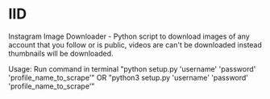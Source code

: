 # IID
Instagram Image Downloader - Python script to download images of any account that you follow or is public, videos are can't be downloaded instead thumbnails will be downloaded.

Usage:
Run command in terminal "python setup.py 'username' 'password' 'profile_name_to_scrape'"
OR
"python3 setup.py 'username' 'password' 'profile_name_to_scrape'"
